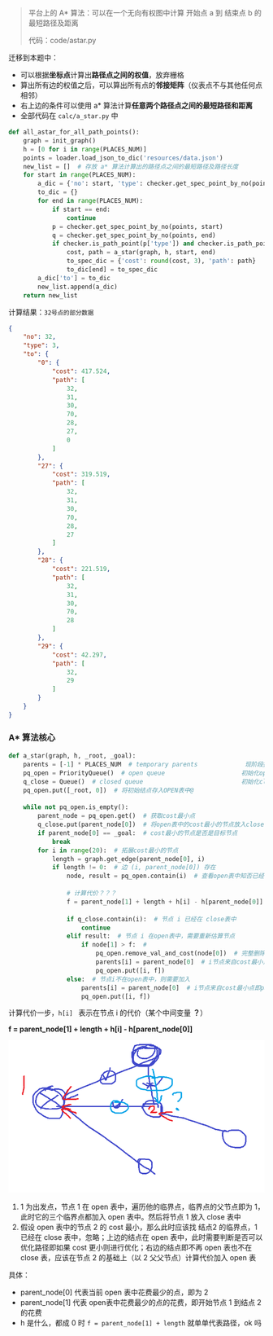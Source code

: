

> 平台上的 A* 算法：可以在一个无向有权图中计算 开始点 a 到 结束点 b 的最短路径及距离
>
> 代码：code/astar.py



迁移到本题中：

- 可以根据**坐标点**计算出**路径点之间的权值**，放弃栅格
- 算出所有边的权值之后，可以算出所有点的**邻接矩阵**（仪表点不与其他任何点相邻）
- 右上边的条件可以使用 a* 算法计算**任意两个路径点之间的最短路径和距离**
- 全部代码在 `calc/a_star.py` 中

```python
def all_astar_for_all_path_points():
    graph = init_graph()
    h = [0 for i in range(PLACES_NUM)]
    points = loader.load_json_to_dic('resources/data.json')
    new_list = []  # 存放 a* 算法计算出的路径点之间的最短路径及路径长度
    for start in range(PLACES_NUM):
        a_dic = {'no': start, 'type': checker.get_spec_point_by_no(points, start)['type']}
        to_dic = {}
        for end in range(PLACES_NUM):
            if start == end:
                continue
            p = checker.get_spec_point_by_no(points, start)
            q = checker.get_spec_point_by_no(points, end)
            if checker.is_path_point(p['type']) and checker.is_path_point(q['type']):  # 都是路径点
                cost, path = a_star(graph, h, start, end)
                to_spec_dic = {'cost': round(cost, 3), 'path': path}
                to_dic[end] = to_spec_dic
        a_dic['to'] = to_dic
        new_list.append(a_dic)
    return new_list
```

计算结果：`32号点的部分数据`

```json
{
    "no": 32,
    "type": 3,
    "to": {
        "0": {
            "cost": 417.524,
            "path": [
                32,
                31,
                30,
                70,
                28,
                27,
                0
            ]
        },
        "27": {
            "cost": 319.519,
            "path": [
                32,
                31,
                30,
                70,
                28,
                27
            ]
        },
        "28": {
            "cost": 221.519,
            "path": [
                32,
                31,
                30,
                70,
                28
            ]
        },
        "29": {
            "cost": 42.297,
            "path": [
                32,
                29
            ]
        }
    }
}
```





### A* 算法核心

```python
def a_star(graph, h, _root, _goal):
    parents = [-1] * PLACES_NUM  # temporary parents             现阶段搜索过程中的每个节点的父结点记录@
    pq_open = PriorityQueue()  # open queue                     初始化open表@
    q_close = Queue()  # closed queue                           初始化closed表@
    pq_open.put([_root, 0])  # 将初始结点存入OPEN表中@

    while not pq_open.is_empty():
        parent_node = pq_open.get()  # 获取cost最小点
        q_close.put(parent_node[0])  # 将open表中的cost最小的节点放入close表
        if parent_node[0] == _goal:  # cost最小的节点是否是目标节点
            break
        for i in range(20):  # 拓展cost最小的节点
            length = graph.get_edge(parent_node[0], i)
            if length != 0:  # 边 (i, parent_node[0]) 存在
                node, result = pq_open.contain(i)  # 查看open表中知否已经存在该节点

                # 计算代价？？？
                f = parent_node[1] + length + h[i] - h[parent_node[0]]  # 计算 cost

                if q_close.contain(i):  # 节点 i 已经在 close表中
                    continue
                elif result:  # 节点 i 在open表中，需要重新估算节点
                    if node[1] > f:  #
                        pq_open.remove_val_and_cost(node[0])  # 完整删除
                        parents[i] = parent_node[0]  # i节点来自cost最小点即parent_node[0]
                        pq_open.put([i, f])
                else:  # 节点i不在open表中，则需要加入
                    parents[i] = parent_node[0]  # i节点来自cost最小点即parent_node[0]
                    pq_open.put([i, f])
```

计算代价一步，`h[i] ` 表示在节点 i 的代价（某个中间变量 **？**）

**f    =    parent_node[1]    +    length    +    h[i]    -   h[parent_node[0]]**

<img src="images/README.assets/image-20210814162539349.png" alt="image-20210814162539349" style="zoom:80%;" />

1. 1 为出发点，节点 1 在 open 表中，遍历他的临界点，临界点的父节点即为 1，此时它的三个临界点都加入 open 表中。然后将节点 1 放入 close 表中
2. 假设 open 表中的节点 2 的 cost 最小，那么此时应该找 结点2 的临界点，1 已经在 close 表中，忽略；上边的结点在 open 表中，此时需要判断是否可以优化路径即如果 cost 更小则进行优化；右边的结点即不再 open 表也不在 close 表，应该在节点 2 的基础上（以 2 父父节点）计算代价加入 open 表

具体：

- parent_node[0] 代表当前 open 表中花费最少的点，即为 2 
- parent_node[1] 代表 open表中花费最少的点的花费，即开始节点 1 到结点 2 的花费
- h 是什么，都成 0 时 `f = parent_node[1] + length` 就单单代表路径，ok 吗

